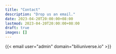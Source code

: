 ```yaml
---
title: "Contact"
description: "Drop us an email."
date: 2023-04-20T20:00:00+08:00
lastmod: 2023-04-20T20:00:00+08:00
draft: true
images: []
---
```


{{< email user="admin" domain="biliuniverse.io" >}}

